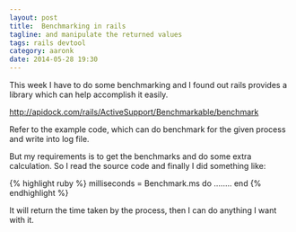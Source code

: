 ```yaml
---
layout: post
title:  Benchmarking in rails
tagline: and manipulate the returned values
tags: rails devtool
category: aaronk
date: 2014-05-28 19:30
---
```

This week I have to do some benchmarking and I found out rails provides a library which can help accomplish it easily.

<http://apidock.com/rails/ActiveSupport/Benchmarkable/benchmark>

Refer to the example code, which can do benchmark for the given process and write into log file.

But my requirements is to get the benchmarks and do some extra calculation. So I read the source code and finally I did something like:

{% highlight ruby %}
milliseconds = Benchmark.ms do
   ........
end
{% endhighlight %}

It will return the time taken by the process, then I can do anything I want with it.
